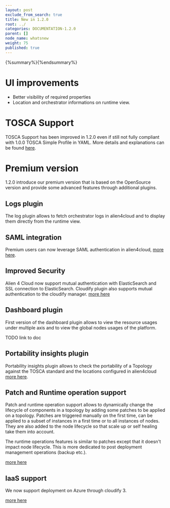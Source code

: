 ```yaml
---
layout: post
exclude_from_search: true
title: New in 1.2.0
root: ../
categories: DOCUMENTATION-1.2.0
parent: []
node_name: whatsnew
weight: 75
published: true
---
```


{%summary%}{%endsummary%}

# UI improvements

* Better visibility of required properties
* Location and orchestrator informations on runtime view.

# TOSCA Support

TOSCA Support has been improved in 1.2.0 even if still not fully compliant with 1.0.0 TOSCA Simple Profile in YAML. More details and explanations can be found [here](#/documentation/1.2.0/devops_guide/dev_ops_guide.html).

# Premium version

1.2.0 introduce our premium version that is based on the OpenSource version and provide some advanced features through additional plugins.

## Logs plugin

The log plugin allows to fetch orchestrator logs in alien4cloud and to display them directly from the runtime view.

## SAML integration

Premium users can now leverage SAML authentication in alien4cloud, [more here](#/documentation/1.2.0/admin_guide/saml.html).

## Improved Security

Alien 4 Cloud now support mutual authentication with ElasticSearch and SSL connection to ElasticSearch. Cloudify plugin also supports mutual authentication to the cloudify manager. [more here](#/documentation/1.2.0/admin_guide/security.html)

## Dashboard plugin

First version of the dashboard plugin allows to view the resource usages under multiple axis and to view the global nodes usages of the platform.

TODO link to doc

## Portability insights plugin

Portability insights plugin allows to check the portability of a Topology against the TOSCA standard and the locations configured in alien4cloud [more here](#/documentation/1.2.0/user_guide/topology_portability.html).

## Patch and Runtime operation support

Patch and runtime operation support allows to dynamically change the lifecycle of components in a topology by adding some patches to be applied on a topology. Patches are triggered manually on the first time, can be applied to a subset of instances in a first time or to all instances of nodes. They are also added to the node lifecycle so that scale up or self healing take them into account.

The runtime operations features is similar to patches except that it doesn't impact node lifecycle. This is more dedicated to post deployment management operations (backup etc.).

[more here](#/documentation/1.2.0/user_guide/post_deployment.html)

## IaaS support

We now support deployment on Azure through cloudify 3.

[more here](#/documentation/1.2.0/orchestrators/cloudify3_driver/location_azure.html)
